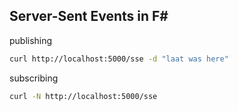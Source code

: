 ## Server-Sent Events in F#

publishing

```sh
curl http://localhost:5000/sse -d "laat was here"
```

subscribing

```sh
curl -N http://localhost:5000/sse
```
